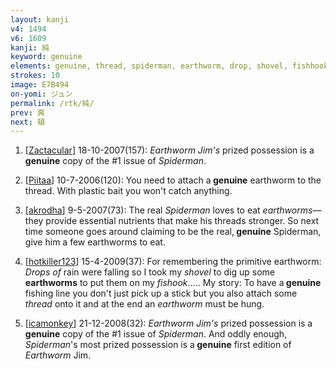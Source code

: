 ```yaml
---
layout: kanji
v4: 1494
v6: 1609
kanji: 純
keyword: genuine
elements: genuine, thread, spiderman, earthworm, drop, shovel, fishhook
strokes: 10
image: E7B494
on-yomi: ジュン
permalink: /rtk/純/
prev: 爽
next: 頓
---
```


1) [<a href="http://kanji.koohii.com/profile/Zactacular">Zactacular</a>] 18-10-2007(157): <em>Earthworm Jim&#039;s</em> prized possession is a<strong> genuine</strong> copy of the #1 issue of <em>Spiderman</em>.

2) [<a href="http://kanji.koohii.com/profile/Piitaa">Piitaa</a>] 10-7-2006(120): You need to attach a<strong> genuine</strong> earthworm to the thread. With plastic bait you won&#039;t catch anything.

3) [<a href="http://kanji.koohii.com/profile/akrodha">akrodha</a>] 9-5-2007(73): The real <em>Spiderman</em> loves to eat <em>earthworms</em>—they provide essential nutrients that make his threads stronger. So next time someone goes around claiming to be the real,<strong> genuine</strong> Spiderman, give him a few earthworms to eat.

4) [<a href="http://kanji.koohii.com/profile/hotkiller123">hotkiller123</a>] 15-4-2009(37): For remembering the primitive earthworm: <em>Drops of</em> rain were falling so I took my <em>shovel</em> to dig up some <strong>earthworms</strong> to put them on my <em>fishook</em>..... My story: To have a<strong> genuine</strong> fishing line you don&#039;t just pick up a stick but you also attach some<em> thread </em>onto it and at the end an <em>earthworm</em> must be hung.

5) [<a href="http://kanji.koohii.com/profile/icamonkey">icamonkey</a>] 21-12-2008(32): <em>Earthworm Jim&#039;s</em> prized possession is a<strong> genuine</strong> copy of the #1 issue of <em>Spiderman</em>. And oddly enough, <em>Spiderman</em>&#039;s most prized possession is a<strong> genuine</strong> first edition of <em>Earthworm</em> Jim.

